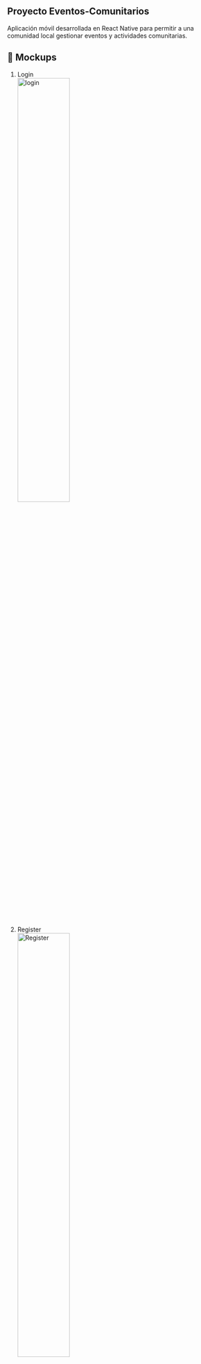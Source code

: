 ## Proyecto Eventos-Comunitarios
Aplicación móvil desarrollada en React Native para permitir a una comunidad local gestionar eventos y actividades comunitarias.

## 🎨 Mockups

1. Login  
   <img src="./images/login.png" alt="login" width="50%">
2. Register  
   <img src="./images/register.png" alt="Register" width="50%">
3. Eventos  
   <img src="./images/Eventos.png" alt="Eventos" width="50%">
4. Crear evento  
   <img src="./images/crear%20evento.png" alt="Crear evento" width="50%">
5. Descripción de evento  
   <img src="./images/Descripcion%20eventos.png" alt="Descripción de evento" width="50%">
6. Editar evento  
   <img src="./images/editar%20evento.png" alt="Editar evento" width="50%">
7. Eliminar evento  
   <img src="./images/eliminar%20evento.png" alt="Eliminar evento" width="50%">

---

## 🚀 Tecnologías

- [React Native](https://reactnative.dev/)
- [Expo Router](https://expo.dev/router)
- [Firebase (Firestore & Auth)](https://firebase.google.com/)
- [React Native Calendars](https://github.com/wix/react-native-calendars)
- [React Native Flash Message](https://github.com/luckyseven/react-native-flash-message)

---

## 📦 Requisitos previos

- Node.js ≥ 18.x
- Expo CLI (`npm install -g expo-cli`)
- Una cuenta de Firebase con un proyecto creado
- Archivo `firebase.ts` con la configuración de Firebase dentro de `config/`

---

## Guia de Instalación 💻

1. Seleccionar una carpeta de su equipo local donde clonará y almacenará el repositorio
2. Una vez seleccionada la carpeta, abra "Git Bash" y ejecute el comando `git clone https://github.com/FsquijadaA/Eventos-comunitarios`
3. Crear una rama de colaboración para poder agregar los cambios realizados a Github.
4. Una vez esté conectado al repositorio y haya creado su rama, puede comenzar a colaborar desde su equipo local.
5. Ejecute el comando `npm install` para instalar las dependencias necesarias.
6. Ejecute `npx expo start` para iniciar el proyecto, `npx expo start --web` para navegador o escanee el QR en su celular.
7. Realice los cambios y use:
   - `git add -A`
   - `git commit -m "comentario"`
   - `git push -u origin SuRama`

---

## 👥 Integrantes

- Carlos Adalberto Campos Hernández - CH222748  
- José Valentín Corcios Segovia - CS232913  
- Ludwin Enrique Martínez Alfaro - MA222763  
- Fernando Samuel Quijada Arévalo - QA190088  

---

## Licencia 📄

Este proyecto está bajo la licencia **Atribución-NoComercial-CompartirIgual 4.0 Internacional (CC BY-NC-SA 4.0)**.  
Usted es libre de:  
- **Compartir** — copiar y redistribuir el material en cualquier medio o formato  
- **Adaptar** — remezclar, transformar y construir a partir del material  
La licenciante no puede revocar estas libertades en tanto usted siga los términos de la licencia.

---

## Enlaces de interés 👀

- [Tablero en Trello] - https://trello.com/invite/b/68367e9994ddd7e64455f976/ATTIce0630d5d8240bb515a0264db9e38008141B74C5/proyecto-dps  
- [Video de funcionamiento] - https://[Por Agregar]  
- [Enlace a Mockups] - https://balsamiq.cloud/srifj34/pugqnwh  
